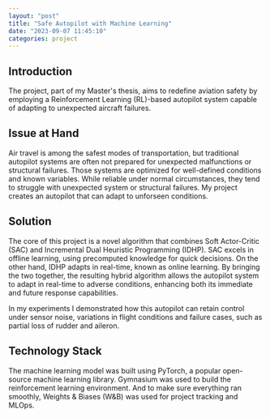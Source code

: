 ```yaml
---
layout: "post"
title: "Safe Autopilot with Machine Learning"
date: "2023-09-07 11:45:10"
categories: project
---
```


## Introduction
The project, part of my Master's thesis, aims to redefine aviation safety by employing a Reinforcement Learning (RL)-based autopilot system capable of adapting to unexpected aircraft failures.

## Issue at Hand
Air travel is among the safest modes of transportation, but traditional autopilot systems are often not prepared for unexpected malfunctions or structural failures. Those systems are optimized for well-defined conditions and known variables. While reliable under normal circumstances, they tend to struggle with unexpected system or structural failures.  My  project creates an autopilot that can adapt to unforseen conditions.

## Solution
The core of this project is a novel algorithm that combines Soft Actor-Critic (SAC) and Incremental Dual Heuristic Programming (IDHP). SAC excels in offline learning, using precomputed knowledge for quick decisions. On the other hand, IDHP adapts in real-time, known as online learning. By bringing the two together, the resulting hybrid algorithm allows the autopilot system to adapt in real-time to adverse conditions, enhancing both its immediate and future response capabilities.

In my experiments I demonstrated how this autopilot can retain control under sensor noise, variations in flight conditions and failure cases, such as partial loss of rudder and aileron.

## Technology Stack
The machine learning model was built using PyTorch, a popular open-source machine learning library. Gymnasium was used to build the reinforcement learning environment. And to make sure everything ran smoothly, Weights & Biases (W&B) was used for project tracking and MLOps.

